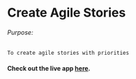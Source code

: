# Create Agile Stories

###### Purpose:
    To create agile stories with priorities

#### Check out the live app [here](https://shyam-brs.github.io/Create-agile-story-project/).
